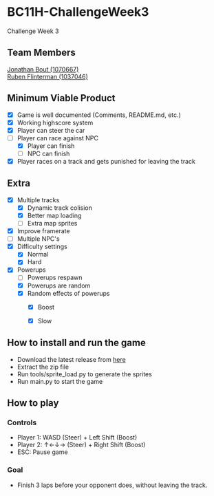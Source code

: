 # BC11H-ChallengeWeek3
Challenge Week 3

## Team Members
[Jonathan Bout (1070667)](http://github.com/JonathanBout)  
[Ruben Flinterman (1037046)](https://github.com/RFlintstone)

## Minimum Viable Product
- [x] Game is well documented (Comments, README.md, etc.)
- [x] Working highscore system
- [x] Player can steer the car
- [ ] Player can race against NPC
  - [x] Player can finish
  - [ ] NPC can finish
  
- [x] Player races on a track and gets punished for leaving the track

## Extra
<!-- [x] Two-player controls (WASD & ↑←↓→)-->
- [x] Multiple tracks
  - [x] Dynamic track colision
  - [x] Better map loading
  - [ ] Extra map sprites 
- [x] Improve framerate
- [ ] Multiple NPC's
- [x] Difficulty settings
  - [x] Normal
  - [x] Hard
- [x] Powerups
  - [ ] Powerups respawn
  - [x] Powerups are random
  - [x] Random effects of powerups
    - [x] Boost
    - [x] Slow


## How to install and run the game
- Download the latest release from [here](https://github.com/JonathanBout/BC11H-ChallengeWeek3/releases)
- Extract the zip file
- Run tools/sprite_load.py to generate the sprites
- Run main.py to start the game

## How to play
### Controls
- Player 1: WASD (Steer) + Left Shift (Boost)
- Player 2: ↑←↓→ (Steer) + Right Shift (Boost)
- ESC: Pause game

### Goal
- Finish 3 laps before your opponent does, without leaving the track.

